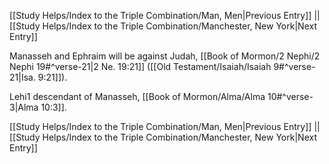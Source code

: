 [[Study Helps/Index to the Triple Combination/Man, Men|Previous Entry]]  ||  [[Study Helps/Index to the Triple Combination/Manchester, New York|Next Entry]]

 Manasseh and Ephraim will be against Judah, [[Book of Mormon/2 Nephi/2 Nephi 19#^verse-21|2 Ne. 19:21]] ([[Old Testament/Isaiah/Isaiah 9#^verse-21|Isa. 9:21]]).

 Lehi1 descendant of Manasseh, [[Book of Mormon/Alma/Alma 10#^verse-3|Alma 10:3]].

[[Study Helps/Index to the Triple Combination/Man, Men|Previous Entry]]  ||  [[Study Helps/Index to the Triple Combination/Manchester, New York|Next Entry]]